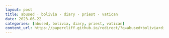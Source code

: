 ```yaml
---
layout: post
title: abused · bolivia · diary · priest · vatican
date: 2023-06-22
categories: [abused, bolivia, diary, priest, vatican]
content_url: https://papercliff.github.io/redirect/?q=abused+bolivia+diary+priest+vatican&tbs=cdr:1,cd_min:6/21/2023,cd_max:6/23/2023
---
```

